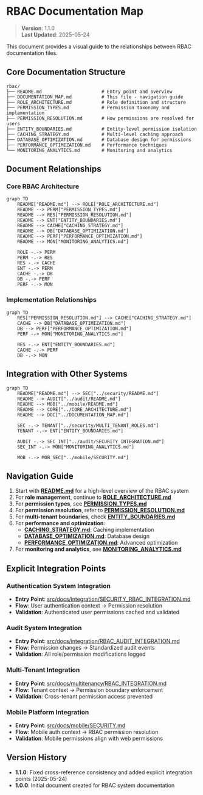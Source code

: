 
# RBAC Documentation Map

> **Version**: 1.1.0  
> **Last Updated**: 2025-05-24

This document provides a visual guide to the relationships between RBAC documentation files.

## Core Documentation Structure

```
rbac/
├── README.md                      # Entry point and overview
├── DOCUMENTATION_MAP.md           # This file - navigation guide
├── ROLE_ARCHITECTURE.md           # Role definition and structure
├── PERMISSION_TYPES.md            # Permission taxonomy and implementation
├── PERMISSION_RESOLUTION.md       # How permissions are resolved for users
├── ENTITY_BOUNDARIES.md           # Entity-level permission isolation
├── CACHING_STRATEGY.md            # Multi-level caching approach
├── DATABASE_OPTIMIZATION.md       # Database design for permissions
├── PERFORMANCE_OPTIMIZATION.md    # Performance techniques
└── MONITORING_ANALYTICS.md        # Monitoring and analytics
```

## Document Relationships

### Core RBAC Architecture

```mermaid
graph TD
    README["README.md"] --> ROLE["ROLE_ARCHITECTURE.md"]
    README --> PERM["PERMISSION_TYPES.md"]
    README --> RES["PERMISSION_RESOLUTION.md"]
    README --> ENT["ENTITY_BOUNDARIES.md"]
    README --> CACHE["CACHING_STRATEGY.md"]
    README --> DB["DATABASE_OPTIMIZATION.md"]
    README --> PERF["PERFORMANCE_OPTIMIZATION.md"]
    README --> MON["MONITORING_ANALYTICS.md"]
    
    ROLE -.-> PERM
    PERM -.-> RES
    RES -.-> CACHE
    ENT -.-> PERM
    CACHE -.-> DB
    DB -.-> PERF
    PERF -.-> MON
```

### Implementation Relationships

```mermaid
graph TD
    RES["PERMISSION_RESOLUTION.md"] --> CACHE["CACHING_STRATEGY.md"]
    CACHE --> DB["DATABASE_OPTIMIZATION.md"]
    DB --> PERF["PERFORMANCE_OPTIMIZATION.md"]
    PERF --> MON["MONITORING_ANALYTICS.md"]
    
    RES -.-> ENT["ENTITY_BOUNDARIES.md"]
    CACHE -.-> PERF
    DB -.-> MON
```

## Integration with Other Systems

```mermaid
graph TD
    README["README.md"] --> SEC["../security/README.md"]
    README --> AUDIT["../audit/README.md"]
    README --> MOB["../mobile/README.md"]
    README --> CORE["../CORE_ARCHITECTURE.md"]
    README --> DOC["../DOCUMENTATION_MAP.md"]
    
    SEC -.-> TENANT["../security/MULTI_TENANT_ROLES.md"]
    TENANT -.-> ENT["ENTITY_BOUNDARIES.md"]
    
    AUDIT -.-> SEC_INT["../audit/SECURITY_INTEGRATION.md"]
    SEC_INT -.-> MON["MONITORING_ANALYTICS.md"]
    
    MOB -.-> MOB_SEC["../mobile/SECURITY.md"]
```

## Navigation Guide

1. Start with **[README.md](src/docs/rbac/README.md)** for a high-level overview of the RBAC system
2. For **role management**, continue to **[ROLE_ARCHITECTURE.md](src/docs/rbac/ROLE_ARCHITECTURE.md)**
3. For **permission types**, see **[PERMISSION_TYPES.md](src/docs/rbac/PERMISSION_TYPES.md)**
4. For **permission resolution**, refer to **[PERMISSION_RESOLUTION.md](src/docs/rbac/PERMISSION_RESOLUTION.md)**
5. For **multi-tenant boundaries**, check **[ENTITY_BOUNDARIES.md](src/docs/rbac/ENTITY_BOUNDARIES.md)**
6. For **performance and optimization**:
   - **[CACHING_STRATEGY.md](src/docs/rbac/CACHING_STRATEGY.md)**: Caching implementation
   - **[DATABASE_OPTIMIZATION.md](src/docs/rbac/DATABASE_OPTIMIZATION.md)**: Database design
   - **[PERFORMANCE_OPTIMIZATION.md](src/docs/rbac/PERFORMANCE_OPTIMIZATION.md)**: Advanced optimization
7. For **monitoring and analytics**, see **[MONITORING_ANALYTICS.md](src/docs/rbac/MONITORING_ANALYTICS.md)**

## Explicit Integration Points

### Authentication System Integration
- **Entry Point**: [src/docs/integration/SECURITY_RBAC_INTEGRATION.md](src/docs/integration/SECURITY_RBAC_INTEGRATION.md)
- **Flow**: User authentication context → Permission resolution
- **Validation**: Authenticated user permissions cached and validated

### Audit System Integration
- **Entry Point**: [src/docs/integration/RBAC_AUDIT_INTEGRATION.md](src/docs/integration/RBAC_AUDIT_INTEGRATION.md)
- **Flow**: Permission changes → Standardized audit events
- **Validation**: All role/permission modifications logged

### Multi-Tenant Integration
- **Entry Point**: [src/docs/multitenancy/RBAC_INTEGRATION.md](src/docs/multitenancy/RBAC_INTEGRATION.md)
- **Flow**: Tenant context → Permission boundary enforcement
- **Validation**: Cross-tenant permission access prevented

### Mobile Platform Integration
- **Entry Point**: [src/docs/mobile/SECURITY.md](src/docs/mobile/SECURITY.md)
- **Flow**: Mobile auth context → RBAC permission resolution
- **Validation**: Mobile permissions align with web permissions

## Version History

- **1.1.0**: Fixed cross-reference consistency and added explicit integration points (2025-05-24)
- **1.0.0**: Initial document created for RBAC system documentation

